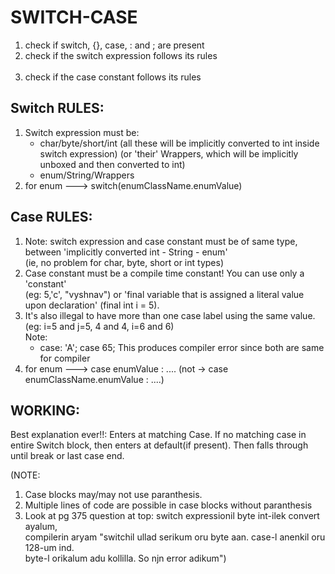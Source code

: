 # SWITCH-CASE

1. check if switch, {}, case, : and ; are present <br>
2. check if the switch expression follows its rules <br> <br>
3. check if the case constant follows its rules <br>

## Switch RULES:
1. Switch expression must be:  <br>
	- char/byte/short/int  (all these will be implicitly converted to int inside switch expression) 
				(or 'their' Wrappers, which will be implicitly unboxed and then converted to int)
	- enum/String/Wrappers 
2. for enum ---> switch(enumClassName.enumValue)

## Case RULES:
1. Note: switch expression and case constant must be of same type, between 'implicitly converted int - String - enum'  <br>
(ie, no problem for char, byte, short or int types)  <br>
2. Case constant must be a compile time constant! You can use only a 'constant'  <br>
(eg: 5,'c', "vyshnav") or 'final variable that is assigned a literal value upon declaration' (final int i = 5).  <br>
3. It's also illegal to have more than one case label using the same value.  <br>
(eg: i=5 and j=5,  4 and 4,  i=6 and 6)  <br>
Note:  <br>
	- case: 'A'; case 65;
This produces compiler error since both are same for compiler  <br>
4. for enum ---> case enumValue : ....	(not -> case enumClassName.enumValue : ....)

## WORKING:
Best explanation ever!!: Enters at matching Case. If no matching case in entire Switch block, then enters at default(if present). Then falls through until break or last case end.

(NOTE:  <br>
1. Case blocks may/may not use paranthesis.  <br>
2. Multiple lines of code are possible in case blocks without paranthesis  <br>
3. Look at pg 375 question at top: switch expressionil byte int-ilek convert ayalum,  <br>
compilerin aryam "switchil ullad serikum oru byte aan. case-l anenkil oru 128-um ind.  <br>
byte-l orikalum adu kollilla. So njn error adikum")
